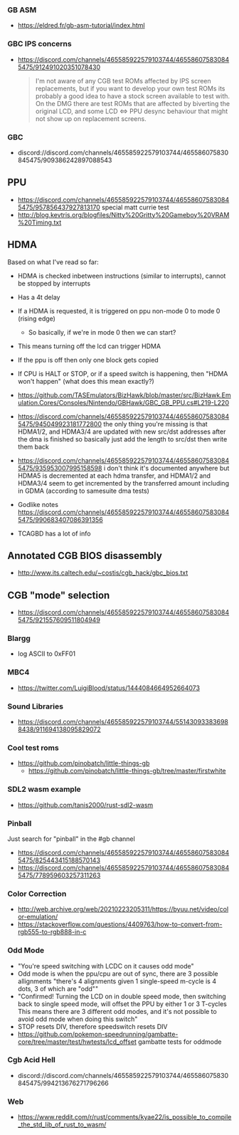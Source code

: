 ### GB ASM

- https://eldred.fr/gb-asm-tutorial/index.html

### GBC IPS concerns

- https://discord.com/channels/465585922579103744/465586075830845475/912491020351078430
  > I'm not aware of any CGB test ROMs affected by IPS screen replacements, but if you want to develop your own test ROMs its probably a good idea to have a stock screen available to test with.
  > On the DMG there are test ROMs that are affected by biverting the original LCD, and some LCD <=> PPU desync behaviour that might not show up on replacement screens.

### GBC

- discord://discord.com/channels/465585922579103744/465586075830845475/909386242897088543

## PPU

- https://discord.com/channels/465585922579103744/465586075830845475/957856437927813170 special matt currie test
- http://blog.kevtris.org/blogfiles/Nitty%20Gritty%20Gameboy%20VRAM%20Timing.txt

## HDMA

Based on what I've read so far:

- HDMA is checked inbetween instructions (similar to interrupts), cannot be stopped by interrupts
- Has a 4t delay
- If a HDMA is requested, it is triggered on ppu non-mode 0 to mode 0 (rising edge)
  - So basically, if we're in mode 0 then we can start?
- This means turning off the lcd can trigger HDMA
- If the ppu is off then only one block gets copied
- If CPU is HALT or STOP, or if a speed switch is happening, then "HDMA won't happen" (what does this mean exactly?)

- https://github.com/TASEmulators/BizHawk/blob/master/src/BizHawk.Emulation.Cores/Consoles/Nintendo/GBHawk/GBC_GB_PPU.cs#L219-L220

- https://discord.com/channels/465585922579103744/465586075830845475/945049923181772800
  the only thing you're missing is that HDMA1/2, and HDMA3/4 are updated with new src/dst addresses after the dma is finished
  so basically just add the length to src/dst then write them back

- https://discord.com/channels/465585922579103744/465586075830845475/935953007995158598
  i don't think it's documented anywhere but HDMA5 is decremented at each hdma transfer, and HDMA1/2 and HDMA3/4 seem to get incremented by the transferred amount including in GDMA (according to samesuite dma tests)

- Godlike notes
  https://discord.com/channels/465585922579103744/465586075830845475/990683407086391356

- TCAGBD has a lot of info

## Annotated CGB BIOS disassembly

- http://www.its.caltech.edu/~costis/cgb_hack/gbc_bios.txt

## CGB "mode" selection

- https://discord.com/channels/465585922579103744/465586075830845475/921557609511804949

### Blargg

- log ASCII to 0xFF01

### MBC4

- https://twitter.com/LuigiBlood/status/1444084664952664073

### Sound Libraries

- https://discord.com/channels/465585922579103744/551430933836988438/911694138095829072

### Cool test roms

- https://github.com/pinobatch/little-things-gb
  - https://github.com/pinobatch/little-things-gb/tree/master/firstwhite

### SDL2 wasm example

- https://github.com/tanis2000/rust-sdl2-wasm

### Pinball

Just search for "pinball" in the #gb channel

- https://discord.com/channels/465585922579103744/465586075830845475/825443415188570143
- https://discord.com/channels/465585922579103744/465586075830845475/778959603257311263

### Color Correction

- http://web.archive.org/web/20210223205311/https://byuu.net/video/color-emulation/
- https://stackoverflow.com/questions/4409763/how-to-convert-from-rgb555-to-rgb888-in-c

### Odd Mode

- "You're speed switching with LCDC on
  it causes odd mode"
- Odd mode is when the ppu/cpu are out of sync, there are 3 possible allignments
  "there's 4 alignments given 1 single-speed m-cycle is 4 dots, 3 of which are "odd""
- "Confirmed!
  Turning the LCD on in double speed mode, then switching back to single speed mode, will offset the PPU by either 1 or 3 T-cycles
  This means there are 3 different odd modes, and it's not possible to avoid odd mode when doing this switch"
- STOP resets DIV, therefore speedswitch resets DIV
- https://github.com/pokemon-speedrunning/gambatte-core/tree/master/test/hwtests/lcd_offset gambatte tests for oddmode

### Cgb Acid Hell

- discord://discord.com/channels/465585922579103744/465586075830845475/994213676271796266

### Web

- https://www.reddit.com/r/rust/comments/kyae22/is_possible_to_compile_the_std_lib_of_rust_to_wasm/

